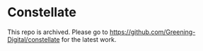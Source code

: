 # Constellate

This repo is archived. Please go to https://github.com/Greening-Digital/constellate for the latest work.


